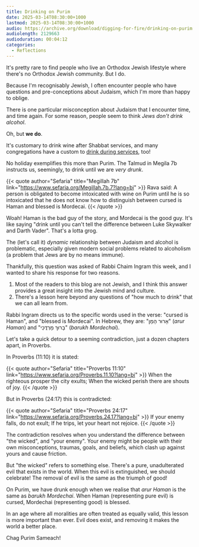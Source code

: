 ```yaml
---
title: Drinking on Purim
date: 2025-03-14T08:30:00+1000
lastmod: 2025-03-14T08:30:00+1000
audio: https://archive.org/download/digging-for-fire/drinking-on-purim.mp3
audiolength: 2129663
audioduration: 00:04:12
categories:
  - Reflections
---
```


It's pretty rare to find people who live an Orthodox Jewish lifestyle where there's no Orthodox Jewish community. But I do.

Because I'm recognisably Jewish, I often encounter people who have questions and pre-conceptions about Judaism, which I'm more than happy to oblige.

There is one particular misconception about Judaism that I encounter time, and time again. For some reason, people seem to think *Jews don't drink alcohol*.

Oh, but **we do**.

It's customary to drink wine after Shabbat services, and many congregations have a custom to [drink during services](https://en.wikipedia.org/wiki/Kiddush_club), too!

No holiday exemplifies this more than Purim. The Talmud in Megila 7b instructs us, seemingly, to drink until we are _very drunk_.

{{< quote author="Sefaria" title="Megillah 7b" link="https://www.sefaria.org/Megillah.7b.7?lang=bi" >}}
Rava said: A person is obligated to become intoxicated with wine on Purim until he is so intoxicated that he does not know how to distinguish between cursed is Haman and blessed is Mordecai.
{{< /quote >}}

Woah! Haman is the bad guy of the story, and Mordecai is the good guy. It's like saying "drink until you can't tell the difference between Luke Skywalker and Darth Vader". That's a lotta grog.

The (let's call it) *dynamic* relationship between Judaism and alcohol is problematic, especially given modern social problems related to alcoholism (a problem that Jews are by no means immune).

Thankfully, this question was asked of Rabbi Chaim Ingram this week, and I wanted to share his response for two reasons.

1. Most of the readers to this blog are not Jewish, and I think this answer provides a great insight into the Jewish mind and culture.
2. There's a lesson here beyond any questions of "how much to drink" that we can all learn from.

Rabbi Ingram directs us to the specific words used in the verse: "cursed is Haman", and "blessed is Mordecai". In Hebrew, they are: "אָרוּר הָמָן" (*arur Haman*) and "בָרוּךְ מָרְדֳּכַי" (*barukh Mordechai*).

Let's take a quick detour to a seeming contradiction, just a dozen chapters apart, in Proverbs.

In Proverbs (11:10) it is stated:

{{< quote author="Sefaria" title="Proverbs 11:10" link="https://www.sefaria.org/Proverbs.11.10?lang=bi" >}}
When the righteous prosper the city exults;
When the wicked perish there are shouts of joy.
{{< /quote >}}

But in Proverbs (24:17) this is contradicted:

{{< quote author="Sefaria" title="Proverbs 24:17" link="https://www.sefaria.org/Proverbs.24.17?lang=bi" >}}
If your enemy falls, do not exult;
If he trips, let your heart not rejoice.
{{< /quote >}}

The contradiction resolves when you understand the difference between "the wicked", and "your enemy". Your enemy might be people with their own misconceptions, traumas, goals, and beliefs, which clash up against yours and cause friction.

But "the wicked" refers to something else. There's a pure, unadulterated evil that exists in the world. When this evil is extinguished, we should celebrate! The removal of evil is the same as the triumph of good!

On Purim, we have drunk enough when we realise that *arur Haman* is the same as *barukh Mordechai*. When Haman (representing pure evil) is cursed, Mordechai (representing good) is blessed.

In an age where all moralities are often treated as equally valid, this lesson is more important than ever. Evil does exist, and removing it makes the world a better place.

Chag Purim Sameach!
